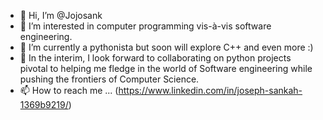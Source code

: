 - 👋 Hi, I’m @Jojosank
- 👀 I’m interested in computer programming vis-à-vis software engineering.
- 🌱 I’m currently a pythonista but soon will explore C++ and even more :)
- 💞️ In the interim, I look forward to collaborating on python projects pivotal to helping me fledge in the world of Software engineering while pushing the frontiers of Computer Science.
- 📫 How to reach me ... (https://www.linkedin.com/in/joseph-sankah-1369b9219/)

<!---
Jojosank/Jojosank is a ✨ special ✨ repository because its `README.md` (this file) appears on your GitHub profile.
You can click the Preview link to take a look at your changes.
--->
